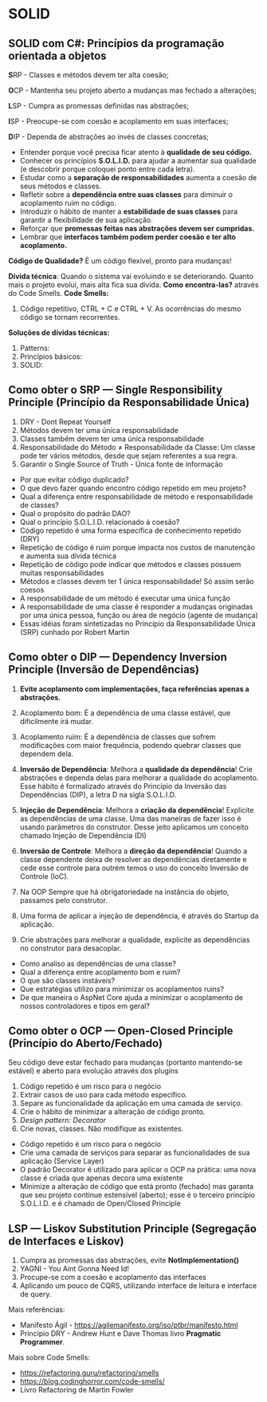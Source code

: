 # SOLID
## SOLID com C#: Princípios da programação orientada a objetos

**S**RP - Classes e métodos devem ter alta coesão;

**O**CP - Mantenha seu projeto aberto a mudanças mas fechado a alterações;

**L**SP - Cumpra as promessas definidas nas abstrações;

**I**SP - Preocupe-se com coesão e acoplamento em suas interfaces;

**D**IP - Dependa de abstrações ao invés de classes concretas;

* Entender porque você precisa ficar atento à **qualidade de seu código.**
* Conhecer os princípios **S.O.L.I.D.** para ajudar a aumentar sua qualidade (e descobrir porque coloquei ponto entre cada letra).
* Estudar como a **separação de responsabilidades** aumenta a coesão de seus métodos e classes.
* Refletir sobre a **dependência entre suas classes** para diminuir o acoplamento ruim no código.
* Introduzir o hábito de manter a **estabilidade de suas classes** para garantir a flexibilidade de sua aplicação.
* Reforçar que **promessas feitas nas abstrações devem ser cumpridas.**
* Lembrar que **interfaces também podem perder coesão e ter alto acoplamento.**



**Código de Qualidade?**
É um código flexível, pronto para mudanças!

**Dívida técnica**: Quando o sistema vai evoluindo e se deteriorando. Quanto mais o projeto evolui, mais alta fica sua dívida.
**Como encontra-las?** através do Code Smells.
**Code Smells:**
1. Código repetitivo, CTRL + C e CTRL + V. As ocorrências do mesmo código se tornam recorrentes.

**Soluções de dívidas técnicas:**
1. Patterns:
2. Princípios básicos:
3. SOLID:

## Como obter o SRP — Single Responsibility Principle (Princípio da Responsabilidade Única)
1. DRY - Dont Repeat Yourself
2. Métodos devem ter uma única responsabilidade
3. Classes também devem ter uma única responsabilidade
4. Responsabilidade do Método ≠ Responsabilidade da Classe: Um classe pode ter vários métodos, desde que sejam referentes a sua regra.
5. Garantir o Single Source of Truth - Única fonte de informação

* Por que evitar código duplicado?
* O que devo fazer quando encontro código repetido em meu projeto?
* Qual a diferença entre responsabilidade de método e responsabilidade de classes?
* Qual o propósito do padrão DAO?
* Qual o princípio S.O.L.I.D. relacionado à coesão?
* Código repetido é uma forma específica de conhecimento repetido (DRY)
* Repetição de código é ruim porque impacta nos custos de manutenção e aumenta sua dívida técnica
* Repetição de código pode indicar que métodos e classes possuem muitas responsabilidades
* Métodos e classes devem ter 1 única responsabilidade! Só assim serão coesos
* A responsabilidade de um método é executar uma única função
* A responsabilidade de uma classe é responder a mudanças originadas por uma única pessoa, função ou área de negócio (agente de mudança)
* Essas idéias foram sintetizadas no Princípio da Responsabilidade Única (SRP) cunhado por Robert Martin

## Como obter o DIP — Dependency Inversion Principle (Inversão de Dependências)

1. **Evite acoplamento com implementações, faça referências apenas a  abstrações.**

2. Acoplamento bom: É a dependência de uma classe estável, que dificilmente irá mudar.
3. Acoplamento ruim: É a dependência de classes que sofrem modificações com maior frequência, podendo quebrar classes que dependem dela.

4. **Inversão de Dependência**: Melhora a **qualidade da dependência**! Crie abstrações e dependa delas para melhorar a qualidade do acoplamento. Esse hábito é formalizado através do Princípio da Inversão das Dependências (DIP), a letra D na sigla S.O.L.I.D.
5. **Injeção de Dependência**: Melhora a **criação da dependência**! Explicite as dependências de uma classe. Uma das maneiras de fazer isso é usando parâmetros do construtor. Desse jeito aplicamos um conceito chamado Injeção de Dependência (DI)
6. **Inversão de Controle**: Melhora a **direção da dependência**! Quando a classe dependente deixa de resolver as dependências diretamente e cede esse controle para outrém temos o uso do conceito Inversão de Controle (IoC).

7. Na OOP Sempre que há obrigatoriedade na instância do objeto, passamos pelo construtor.
8. Uma forma de aplicar a injeção de dependência, é através do Startup da aplicação.
9. Crie abstrações para melhorar a qualidade, explicite as dependências no construtor para desacoplar.

* Como analiso as dependências de uma classe?
* Qual a diferença entre acoplamento bom e ruim?
* O que são classes instáveis?
* Que estratégias utilizo para minimizar os acoplamentos ruins?
* De que maneira o AspNet Core ajuda a minimizar o acoplamento de nossos controladores e tipos em geral?

## Como obter o OCP — Open-Closed Principle (Princípio do Aberto/Fechado)

Seu código deve estar fechado para mudanças (portanto mantendo-se estável) e aberto para evolução através dos plugins

1. Código repetido é um risco para o negócio
2. Extrair casos de uso para cada método específico.
3. Separe as funcionalidade da aplicação em uma camada de serviço.
4. Crie o hábito de minimizar a alteração de código pronto.
5. _Design pattern: Decorator_
6. Crie novas, classes. Não modifique as existentes.
    
* Código repetido é um risco para o negócio
* Crie uma camada de serviços para separar as funcionalidades de sua aplicação (Service Layer)
* O padrão Decorator é utilizado para aplicar o OCP na prática: uma nova classe é criada que apenas decora uma existente
* Minimize a alteração de código que está pronto (fechado) mas garanta que seu projeto continue estensível (aberto); esse é o terceiro princípio S.O.L.I.D. e é chamado de Open/Closed Principle

## LSP — Liskov Substitution Principle (Segregação de Interfaces e Liskov)

1. Cumpra as promessas das abstrações, evite **NotImplementation()**
2. YAGNI - You Aint Gonna Need Id!
3. Procupe-se com a coesão e acoplamento das interfaces
4. Aplicando um pouco de CQRS, utilizando interface de leitura e interface de query.


Mais referências:
- Manifesto Ágil - https://agilemanifesto.org/iso/ptbr/manifesto.html
- Princípio DRY - Andrew Hunt e Dave Thomas livro **Pragmatic Programmer**.

Mais sobre Code Smells:
- https://refactoring.guru/refactoring/smells
- https://blog.codinghorror.com/code-smells/
- Livro Refactoring de Martin Fowler
